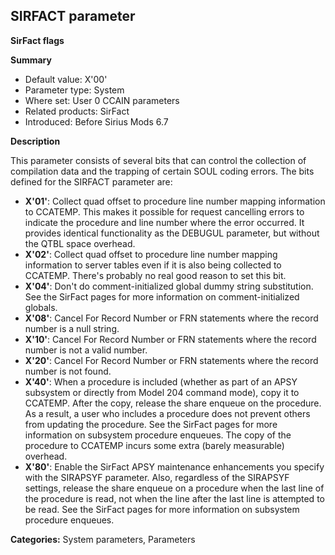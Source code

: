 ## SIRFACT parameter

**SirFact flags**

**Summary**

*   Default value: X'00'
*   Parameter type: System
*   Where set: User 0 CCAIN parameters
*   Related products: SirFact
*   Introduced: Before Sirius Mods 6.7

**Description**

This parameter consists of several bits that can control the collection of compilation data and the trapping of certain SOUL coding errors. The bits defined for the SIRFACT parameter are:

*   **X'01'**: Collect quad offset to procedure line number mapping information to CCATEMP. This makes it possible for request cancelling errors to indicate the procedure and line number where the error occurred. It provides identical functionality as the DEBUGUL parameter, but without the QTBL space overhead.
*   **X'02'**: Collect quad offset to procedure line number mapping information to server tables even if it is also being collected to CCATEMP. There's probably no real good reason to set this bit.
*   **X'04'**: Don't do comment-initialized global dummy string substitution. See the SirFact pages for more information on comment-initialized globals.
*   **X'08'**: Cancel For Record Number or FRN statements where the record number is a null string.
*   **X'10'**: Cancel For Record Number or FRN statements where the record number is not a valid number.
*   **X'20'**: Cancel For Record Number or FRN statements where the record number is not found.
*   **X'40'**: When a procedure is included (whether as part of an APSY subsystem or directly from Model 204 command mode), copy it to CCATEMP. After the copy, release the share enqueue on the procedure. As a result, a user who includes a procedure does not prevent others from updating the procedure. See the SirFact pages for more information on subsystem procedure enqueues. The copy of the procedure to CCATEMP incurs some extra (barely measurable) overhead.
*   **X'80'**: Enable the SirFact APSY maintenance enhancements you specify with the SIRAPSYF parameter. Also, regardless of the SIRAPSYF settings, release the share enqueue on a procedure when the last line of the procedure is read, not when the line after the last line is attempted to be read. See the SirFact pages for more information on subsystem procedure enqueues.


**Categories:** System parameters, Parameters
